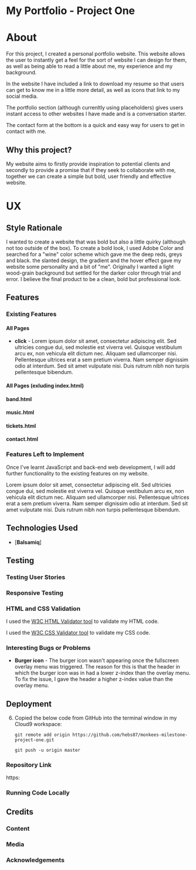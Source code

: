 # My Portfolio - Project One

# About

For this project, I created a personal portfolio website. This website allows the user to instantly get a feel for the sort of website I can design for them, as well as being able to read a little about me, my experience and my background. 

In the website I have included a link to download my resume so that users can get to know me in a little more detail, as well as icons that link to my social media. 

The portfolio section (although currenltly using placeholders) gives users instant access to other websites I have made and is a conversation starter.

The contact form at the bottom is a quick and easy way for users to get in contact with me. 

## Why this project?

My website aims to firstly provide inspiration to potential clients and secondly to provide a promise that if they seek to collaborate with me, together we can create a simple but bold, user friendly and effective website.

# UX

## Style Rationale 

I wanted to create a website that was bold but also a little quirky (although not too outside of the box).
To create a bold look, I used Adobe Color and searched for a "wine" color scheme which gave me the deep reds, greys and black. the slanted design, the gradient and the hover effect gave my website some personality and a bit of "me". Originally I wanted a light wood-grain background but settled for the darker color through trial and error. I believe the final product to be a clean, bold but professional look. 



## Features

### Existing Features

#### All Pages

- **click** - Lorem ipsum dolor sit amet, consectetur adipiscing elit. Sed ultricies congue dui, sed molestie est viverra vel. Quisque vestibulum arcu ex, non vehicula elit dictum nec. Aliquam sed ullamcorper nisi. Pellentesque ultrices erat a sem pretium viverra. Nam semper dignissim odio at interdum. Sed sit amet vulputate nisi. Duis rutrum nibh non turpis pellentesque bibendum.
#### All Pages (exluding index.html)


#### band.html


#### music.html



#### tickets.html


#### contact.html



### Features Left to Implement

Once I've learnt JavaScript and back-end web development, I will add further functionality to the existing features on my website.

Lorem ipsum dolor sit amet, consectetur adipiscing elit. Sed ultricies congue dui, sed molestie est viverra vel. Quisque vestibulum arcu ex, non vehicula elit dictum nec. Aliquam sed ullamcorper nisi. Pellentesque ultrices erat a sem pretium viverra. Nam semper dignissim odio at interdum. Sed sit amet vulputate nisi. Duis rutrum nibh non turpis pellentesque bibendum.

## Technologies Used

- [**Balsamiq**]

## Testing

### Testing User Stories


### Responsive Testing





### HTML and CSS Validation

I used the [W3C HTML Validator tool](https://validator.w3.org/#validate_by_input) to validate my HTML code.

I used the [W3C CSS Validator tool](https://jigsaw.w3.org/css-validator/#validate_by_input) to validate my CSS code.

### Interesting Bugs or Problems

- **Burger icon** - The burger icon wasn't appearing once the fullscreen overlay menu was triggered. The reason for this is that the header in which the burger icon was in had a lower z-index than the overlay menu. To fix the issue, I gave the header a higher z-index value than the overlay menu.

## Deployment


6. Copied the below code from GitHub into the terminal window in my Cloud9 workspace:

    ```git remote add origin https://github.com/hebs87/monkees-milestone-project-one.git```

    ```git push -u origin master```


### Repository Link

https:

### Running Code Locally

## Credits

### Content


### Media

### Acknowledgements

